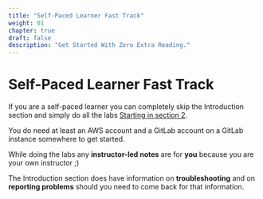```yaml
---
title: "Self-Paced Learner Fast Track"
weight: 01
chapter: true
draft: false
description: "Get Started With Zero Extra Reading."
---
```


# Self-Paced Learner Fast Track

If you are a self-paced learner you can completely skip the Introduction section and simply do all the labs [Starting in section 2](../020_gitlab_integrated_eks).

You do need at least an AWS account and a GitLab account on a GitLab instance somewhere to get started.

While doing the labs any **instructor-led notes** are for **you** because you are your own instructor ;)

The Introduction section does have information on **troubleshooting** and on **reporting problems** should you need to come back for that information.
